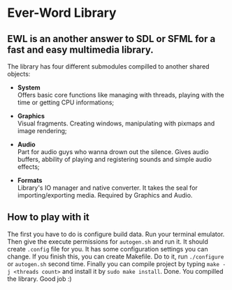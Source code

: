 <h1> Ever-Word Library </h1>

<h2>EWL is an another answer to SDL or SFML for a fast and easy multimedia library.</h2>
The library has four different submodules compilled to another shared objects:


- <b>System</b>
<br>Offers basic core functions like managing with threads, playing with the time or getting CPU informations;

- <b>Graphics</b>
<br>Visual fragments. Creating windows, manipulating with pixmaps and image rendering;

- <b>Audio</b>
<br>Part for audio guys who wanna drown out the silence. Gives audio buffers, abbility of playing and registering sounds and simple audio effects;

- <b>Formats</b>
<br>Library's IO manager and native converter. It takes the seal for importing/exporting media. Required by Graphics and Audio.

<h2> How to play with it </h2>

The first you have to do is configure build data.
Run your terminal emulator. Then give the execute permissions for `autogen.sh` and run it.
It should create `.config` file for you. It has some configuration settings you can change.
If you finish this, you can create Makefile. Do to it, run `./configure` or `autogen.sh` second time.
Finally you can compile project by typing `make -j <threads count>` and install it by `sudo make install`.
Done. You compilled the library. Good job :)
